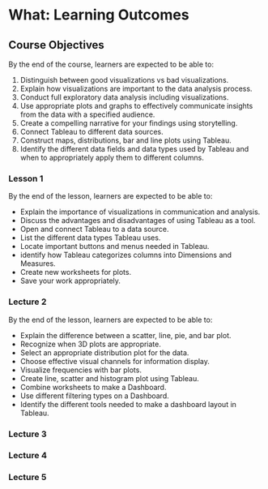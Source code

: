 # What: Learning Outcomes 

## Course Objectives
 
By the end of the course, learners are expected to be able to:

1. Distinguish between good visualizations vs bad visualizations.
2. Explain how visualizations are important to the data analysis process. 
3. Conduct full exploratory data analysis including visualizations. 
4. Use appropriate plots and graphs to effectively communicate insights from the data with a specified audience.
5. Create a compelling narrative for your findings using storytelling.
6. Connect Tableau to different data sources.
7. Construct maps, distributions, bar and line plots using Tableau.
8. Identify the different data fields and data types used by Tableau and when to appropriately apply them to different columns.  

### Lesson 1

By the end of the lesson, learners are expected to be able to:

- Explain the importance of  visualizations in communication and analysis. 
- Discuss the advantages and disadvantages of using Tableau as a tool.
- Open and connect Tableau to a data source. 
- List the different data types Tableau uses.
- Locate important buttons and menus needed in Tableau.
- identify how Tableau categorizes columns into Dimensions and Measures. 
- Create new worksheets for plots.
- Save your work appropriately. 

### Lecture 2

By the end of the lesson, learners are expected to be able to:

- Explain the difference between a scatter, line, pie, and bar plot.
- Recognize when 3D plots are appropriate. 
- Select an appropriate distribution plot for the data.
- Choose effective visual channels for information display.
- Visualize frequencies with bar plots.
- Create line, scatter and histogram plot using Tableau.
- Combine worksheets to make a Dashboard.
- Use different filtering types on a Dashboard. 
- Identify the different tools needed to make a dashboard layout in Tableau.


### Lecture 3



### Lecture 4


### Lecture 5
